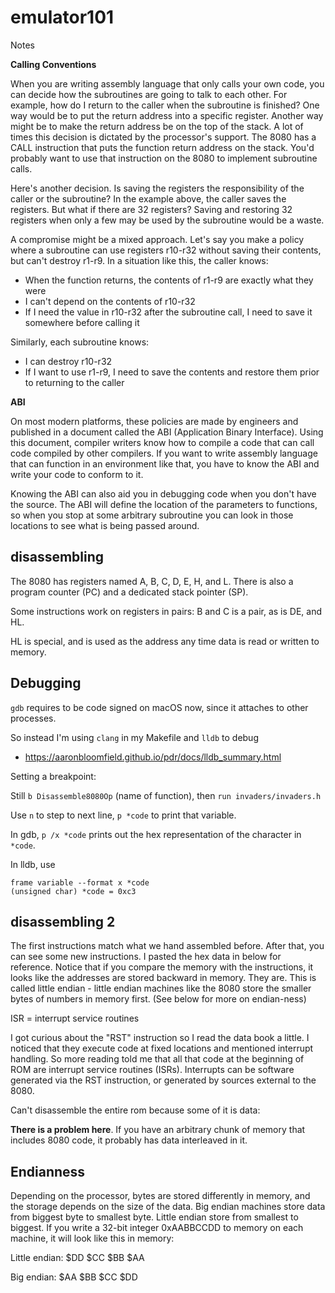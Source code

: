 emulator101
===========

Notes

**Calling Conventions**

When you are writing assembly language that only calls your own code, you can decide how the subroutines are going to talk to each other. For example, how do I return to the caller when the subroutine is finished? One way would be to put the return address into a specific register. Another way might be to make the return address be on the top of the stack. A lot of times this decision is dictated by the processor's support. The 8080 has a CALL instruction that puts the function return address on the stack. You'd probably want to use that instruction on the 8080 to implement subroutine calls.

Here's another decision. Is saving the registers the responsibility of the caller or the subroutine? In the example above, the caller saves the registers. But what if there are 32 registers? Saving and restoring 32 registers when only a few may be used by the subroutine would be a waste.

A compromise might be a mixed approach. Let's say you make a policy where a subroutine can use registers r10-r32 without saving their contents, but can't destroy r1-r9. In a situation like this, the caller knows:

- When the function returns, the contents of r1-r9 are exactly what they were
- I can't depend on the contents of r10-r32
- If I need the value in r10-r32 after the subroutine call, I need to save it somewhere before calling it

Similarly, each subroutine knows:

- I can destroy r10-r32
- If I want to use r1-r9, I need to save the contents and restore them prior to returning to the caller

**ABI**

On most modern platforms, these policies are made by engineers and published in a document called the ABI (Application Binary Interface). Using this document, compiler writers know how to compile a code that can call code compiled by other compilers. If you want to write assembly language that can function in an environment like that, you have to know the ABI and write your code to conform to it.

Knowing the ABI can also aid you in debugging code when you don't have the source. The ABI will define the location of the parameters to functions, so when you stop at some arbitrary subroutine you can look in those locations to see what is being passed around.


## disassembling

The 8080 has registers named A, B, C, D, E, H, and L. There is also a program counter (PC) and a dedicated stack pointer (SP).

Some instructions work on registers in pairs: B and C is a pair, as is DE, and HL.

HL is special, and is used as the address any time data is read or written to memory.


## Debugging

`gdb` requires to be code signed on macOS now, since it attaches to other processes.

So instead I'm using `clang` in my Makefile and `lldb` to debug

- https://aaronbloomfield.github.io/pdr/docs/lldb_summary.html

Setting a breakpoint:

Still `b Disassemble8080Op` (name of function), then `run invaders/invaders.h`

Use `n` to step to next line, `p *code` to print that variable.

In gdb, `p /x *code` prints out the hex representation of the character in `*code`.

In lldb, use

```
frame variable --format x *code
(unsigned char) *code = 0xc3
```

## disassembling 2

The first instructions match what we hand assembled before. After that, you can see some new instructions. I pasted the hex data in below for reference. Notice that if you compare the memory with the instructions, it looks like the addresses are stored backward in memory. They are. This is called little endian - little endian machines like the 8080 store the smaller bytes of numbers in memory first. (See below for more on endian-ness)

ISR = interrupt service routines

I got curious about the "RST" instruction so I read the data book a little. I noticed that they execute code at fixed locations and mentioned interrupt handling. So more reading told me that all that code at the beginning of ROM are interrupt service routines (ISRs). Interrupts can be software generated via the RST instruction, or generated by sources external to the 8080.

Can't disassemble the entire rom because some of it is data:

**There is a problem here**. If you have an arbitrary chunk of memory that includes 8080 code, it probably has data interleaved in it.

## Endianness

Depending on the processor, bytes are stored differently in memory, and the storage depends on the size of the data. Big endian machines store data from biggest byte to smallest byte. Little endian store from smallest to biggest. If you write a 32-bit integer 0xAABBCCDD to memory on each machine, it will look like this in memory:

Little endian: $DD $CC $BB $AA

Big endian: $AA $BB $CC $DD

